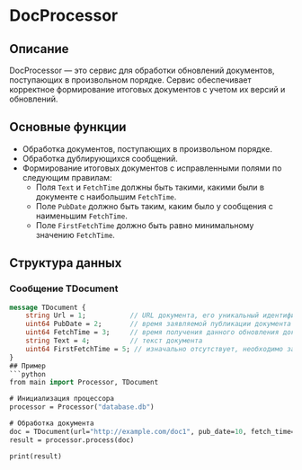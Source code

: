 # DocProcessor

## Описание

DocProcessor — это сервис для обработки обновлений документов, поступающих в произвольном порядке. Сервис обеспечивает корректное формирование итоговых документов с учетом их версий и обновлений.

## Основные функции

- Обработка документов, поступающих в произвольном порядке.
- Обработка дублирующихся сообщений.
- Формирование итоговых документов с исправленными полями по следующим правилам:
  - Поля `Text` и `FetchTime` должны быть такими, какими были в документе с наибольшим `FetchTime`.
  - Поле `PubDate` должно быть таким, каким было у сообщения с наименьшим `FetchTime`.
  - Поле `FirstFetchTime` должно быть равно минимальному значению `FetchTime`.

## Структура данных

### Сообщение TDocument

```protobuf
message TDocument {
    string Url = 1;           // URL документа, его уникальный идентификатор
    uint64 PubDate = 2;       // время заявляемой публикации документа
    uint64 FetchTime = 3;     // время получения данного обновления документа, может рассматриваться как идентификатор версии
    string Text = 4;          // текст документа
    uint64 FirstFetchTime = 5; // изначально отсутствует, необходимо заполнить
}
## Пример
```python
from main import Processor, TDocument

# Инициализация процессора
processor = Processor("database.db")

# Обработка документа
doc = TDocument(url="http://example.com/doc1", pub_date=10, fetch_time=20, text="Первый вариант")
result = processor.process(doc)

print(result)
```
